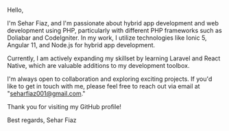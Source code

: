 Hello,

I'm Sehar Fiaz, and I'm passionate about hybrid app development and web development using PHP, particularly with different PHP frameworks such as Doliabar and CodeIgniter. In my work, I utilize technologies like Ionic 5, Angular 11, and Node.js for hybrid app development.

Currently, I am actively expanding my skillset by learning Laravel and React Native, which are valuable additions to my development toolbox.

I'm always open to collaboration and exploring exciting projects. If you'd like to get in touch with me, please feel free to reach out via email at "seharfiaz001@gmail.com."

Thank you for visiting my GitHub profile!

Best regards,
Sehar Fiaz
